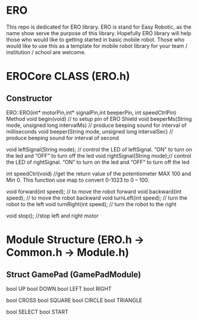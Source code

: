 # ERO
This repo is dedicated for ERO library. ERO is stand for Easy Robotic, as the name show serve the purpose of this library.  Hopefully ERO library will help those who would like to getting started in basic mobile robot. Those who would like to use this as a template for mobile robot library for your team / institution / school are welcome.

# EROCore CLASS (ERO.h)
## Constructor
ERO::ERO(int* motorPin,int* signalPin,int beeperPin, int speedCtrlPin)
Method
void begin(void) // to setup pin of ERO Shield
void beeperMs(String mode, unsigned long intervalMs) // produce beeping sound for interval of milliseconds
void beeper(String mode, unsigned long intervalSec)  // produce beeping sound for interval of second

void leftSignal(String mode); // control the LED of leftSignal. “ON” to turn on the led and “OFF” to turn off the led
void rightSignal(String mode);// control the LED of rightSignal. “ON” to turn on the led and “OFF” to turn off the led

int speedCtrl(void) //get the return value of the potentiometer MAX 100 and Min 0. This function use map to convert 0-1023 to 0 – 100.

void forward(int speed); // to move the robot forward
void backward(int speed); // to move the robot backward
void turnLeft(int speed); // turn the robot to the left
void turnRight(int speed); // turn the robot to the right

void stop(); //stop left and right motor


# Module Structure (ERO.h →  Common.h → Module.h)
## Struct GamePad (GamePadModule)
bool UP
bool DOWN
bool LEFT
bool RIGHT

bool CROSS
bool SQUARE
bool CIRCLE
bool TRIANGLE

bool SELECT
bool START
